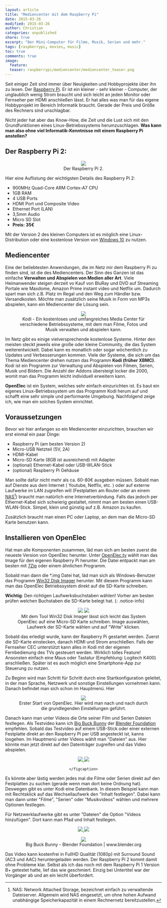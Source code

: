 ```yaml
---
layout: article
title: "Mediencenter mit dem Raspberry Pi"
date: 2015-03-26
modified: 2015-03-26
author: Christian
categories: unpublished
share: true
excerpt: "Der Mini-Computer für Filme, Musik, Serien und mehr."
tags: [raspberrypi, movies, music]
toc: true
comments: true
image:
  feature: 
  teaser: raspberrypi/mediencenter/mediencenter_teaser.png
---
```


Seit einiger Zeit sind immer über Neuigkeiten und Hobbyprojekte über ihn zu lesen. Der <a href="http://www.raspberrypi.org">Raspberry Pi</a>. Er ist ein kleiner - sehr kleiner - Computer, der unglaublich wenig Strom braucht und sich leicht an jeden Monitor oder Fernseher per HDMI anschließen lässt. Er hat alles was man für das eigene Hobbyprojekt im Bereich Informatik braucht. Gerade der Preis und Größe des Rechners sind unschlagbar.

Nicht jeder hat aber das Know-How, die Zeit und die Lust sich mit den Grundfunktionen eines Linux-Betriebssystems herumzuschlagen. **Was kann man also ohne viel Informatik-Kenntnisse mit einem Raspberry Pi anstellen?**

## Der Raspberry Pi 2:

<figure style="text-align: center">
	<img src="{{ site.url }}/images/raspberrypi/raspberry_pi.jpg">
	<figcaption>
		Der Raspberry Pi 2.
	</figcaption>
</figure>

Hier eine Auflistung der wichtigsten Details des Raspberry Pi 2:

* 900MHz Quad-Core ARM Cortex-A7 CPU
* 1GB RAM
* 4 USB Ports
* HDMI Port und Composite Video
* Ethernet Port (LAN)
* 3,5mm Audio
* Micro SD Slot
* **Preis: 35€**

Mit der Version 2 des kleinen Computers ist es möglich eine Linux-Distribution oder eine kostenlose Version von <a href="http://dev.windows.com/de-de/featured/raspberrypi2support">Windows 10</a> zu nutzen.


## Mediencenter

Eine der beliebtesten Anwendungen, die im Netz mir dem Raspberry Pi zu finden sind, ist die des Mediencenters. Der Sinn des Ganzen ist das einfache **Verwalten und Abspielen von Medien aller Art**. Viele Heimanwender steigen derzeit vo Kauf von BluRay und DVD auf Streaming Portale wie Maxdome, Amazon Prime instant video und Netflix um. Dadurch spart man sich z.B. Platz im Regal und den Weg zum Händler bzw. Versandkosten. Möchte man zusätzlich seine Musik in Form von MP3s abspielen, kann ein Mediencenter die Lösung sein.

<figure style="text-align: center">
	<img src="{{ site.url }}/images/raspberrypi/mediencenter/kodi.jpg" />
	<figcaption>
		Kodi - Ein kostenloses und umfangreiches Media Center für verschiedene Betriebssysteme, mit dem man Filme, Fotos und Musik verwalten und abspielen kann.
	</figcaption>
</figure>

Im Netz gibt es einige vielversprechende kostenlose Systeme. Hinter den meisten steckt jeweils eine große oder kleine Community, die das System weiterentwickelt. Dabei kann es monatlich oder sogar wöchentlich zu Updates und Verbesserungen kommen. Viele der Systeme, die sich um das Thema Mediencenter drehen nutzen das Programm **Kodi (früher XBMC)**. Kodi ist ein Programm zur Verwaltung und Abspielen von Filmen, Serien, Musik und Bildern. Die Anzahl der Addons übersteigt locker die 2000, womit man das Programm leicht individuell erweitern kann.

**OpenElec** ist ein System, welches sehr einfach einzurichten ist. Es baut ein eigenes Linux-Betriebssystem um das Programm Kodi herum auf und schafft eine sehr simple und performante Umgebung. Nachfolgend zeige ich, wie man ein solches System einrichtet.

## Voraussetzungen

Bevor wir hier anfangen so ein Mediencenter einzurichten, brauchen wir erst einmal ein paar Dinge:

* Raspberry Pi (am besten Version 2)
* Micro-USB Netzteil (5V, 2A)
* HDMI-Kabel
* Micro-SD Karte (8GB ist ausreichend) mit Adapter
* (optional) Ethernet-Kabel oder USB-WLAN-Stick
* (optional) Raspberry Pi Gehäuse

Man sollte dafür nicht mehr als ca. 60-80€ ausgeben müssen.
Sobald man auf Dienste aus dem Internet ( Youtube, Netflix, etc. ) oder auf externe Laufwerke im LAN zugreifen will (Festplatten am Router oder an einem <a href="http://de.wikipedia.org/wiki/Network_Attached_Storage">NAS[^nas]</a>) braucht man natürlich eine Internetverbindung. Falls das jedoch per Ethernet-Kabel sich schwierig gestaltet, nimmt man am besten einen USB-WLAN-Stick. Simpel, klein und günstig auf z.B. Amazon zu kaufen.

[^nas]: NAS: Network Attached Storage, bezeichnet einfach zu verwaltende Dateiserver. Allgemein wird NAS eingesetzt, um ohne hohen Aufwand unabhängige Speicherkapazität in einem Rechnernetz bereitzustellen.

Zusätzlich braucht man einen PC oder Laptop, an dem man die Micro-SD Karte benutzen kann.

## Installieren von OpenElec

Hat man alle Komponenten zusammen, läd man sich am besten zuerst die neueste Version von OpenElec herunter. Unter <a href="http://openelec.tv/get-openelec">OpenElec.tv</a> wählt man das Image für den eigenen Raspberry Pi herunter. Die Datei entpackt man am besten mit <a href="http://www.7-zip.de/">7Zip</a> oder einem ähnlichen Programm.

Sobald man dann die *.img Datei hat, läd man sich als Windows-Benutzer das Programm <a href="http://sourceforge.net/projects/win32diskimager/">Win32 Disk Imager</a> herunter. Mit diesem Programm kann man das OpenElec Betriebssystem direkt auf die SD-Karte schreiben.

**Wichtig**: Den richtigen Laufwerksbuchstaben wählen! Vorher am besten prüfen welchen Buchstaben die SD-Karte belegt hat.
{: .notice-info}

<figure class="forth" style="text-align: center">
	<img src="{{ site.url }}/images/raspberrypi/mediencenter/
Disk-Image-Warning.png" />
	<img src="{{ site.url }}/images/raspberrypi/mediencenter/
Disk-Image-Complete.png" />
	<figcaption>
		Mit dem Tool Win32 Disk Imager lässt sich leicht das System OpenElec auf eine Micro-SD Karte schreiben.
		Image auswählen, Laufwerk der SD-Karte wählen und auf "Write" klicken. 
	</figcaption>
</figure>

Sobald das erledigt wurde, kann der Raspberry Pi gestartet werden. Zuerst die SD-Karte einstecken, danach HDMI und Strom anschließen. Falls der Fernseher CEC unterstützt kann alles in Kodi mit der eigenen Fernbedienung des TVs gesteuert werden. Wirklich tolles Feature! Ansonsten einfach eine Maus oder Tastatur (Empfehlung: Logitech K400) anschließen. Später ist es auch möglich eine Smartphone-App zur Steuerung zu nutzen.

Zu Beginn wird man Schritt für Schritt durch eine Startkonfiguration geleitet, in der man Sprache, Netzwerk und sonstige Einstellungen vornehmen kann. Danach befindet man sich schon im Hauptmenü. Hier 

<figure style="text-align: center">
	<img src="{{ site.url }}/images/raspberrypi/mediencenter/openelec_start.png" />
	<figcaption>
		Erster Start von OpenElec. Hier wird man nach und nach durch die grundlegenden Einstellungen geführt.
	</figcaption>
</figure>

Danach kann man unter Videos die Orte seiner Film und Serien Dateien festlegen. 
Als Testvideo kann ich <a href="https://peach.blender.org/download/">Big Buck Bunny</a> der <a href="www.blender.org">Blender Foundation</a> empfehlen. Sobald das Testvideo auf einem USB-Stick oder einer externen Festplatte direkt an den Raspberry Pi per USB angesteckt ist, kanns losgehen. Im Hauptmenü unter Videos wählt man "Dateien" aus. Hier könnte man jetzt direkt auf den Datenträger zugreifen und das Video abspielen.

<figure class="forth" style="text-align: center">
	<a href="{{ site.url }}/images/raspberrypi/mediencenter/kodi_usb.jpg">
		<img src="{{ site.url }}/images/raspberrypi/mediencenter/kodi_usb.jpg" />
	</a>
	<a href="{{ site.url }}/images/raspberrypi/mediencenter/kodi_usb_buck.jpg">
		<img src="{{ site.url }}/images/raspberrypi/mediencenter/kodi_usb_buck.jpg" />
	</a>
	<figcaption>
		
	</figcaption>
</figure>

Es könnte aber lästig werden jedes mal die Filme oder Serien direkt auf den Festplatten zu suchen (gerade wenn man dort keine Ordnung hat). Deswegen gibt es unter Kodi eine Datenbank. In diesem Beispiel kann man mit Rechtsklick auf das Wechsellaufwerk den "Inhalt festlegen". Dabei kann man dann unter "Filme", "Serien" oder "Musikvideos" wählen und mehrere Optionen festlegen.

Für Netzwerklaufwerke gibt es unter "Dateien" die Option "Videos hinzufügen". Dort kann man Pfad und Inhalt festlegen.

<figure class="forth" style="text-align: center">
	<a href="{{ site.url }}/images/raspberrypi/mediencenter/kodi_usb_inhalt_festlegen.JPG">
		<img src="{{ site.url }}/images/raspberrypi/mediencenter/kodi_usb_inhalt_festlegen.JPG" />
	</a>
	<a href="{{ site.url }}/images/raspberrypi/mediencenter/kodi_usb_inhalt_festlegen_filme.JPG">
		<img src="{{ site.url }}/images/raspberrypi/mediencenter/kodi_usb_inhalt_festlegen_filme.JPG" />
	</a>
	<figcaption>
	</figcaption>
</figure>


<figure style="text-align: center">
	<img src="{{ site.url }}/images/raspberrypi/mediencenter/big_buck_bunny_small.png" />
	<figcaption>
		Big Buck Bunny - Blender Foundation | www.blender.org
	</figcaption>
</figure>

Das Video kann kostenfrei in FullHD Qualität (1080p) mit Surround Sound (AC3 und AAC) heruntergeladen werden. Der Raspberry Pi 2 kommt damit ohne Probleme klar. Selbst als ich das noch mit dem Raspberry Pi 1 Version B+ getestet hatte, lief das wie geschmiert. Einzig bei Untertitel war der Vorgänger ab und an ein leicht überfordert.